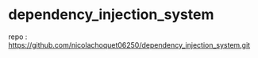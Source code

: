 # dependency_injection_system
repo : https://github.com/nicolachoquet06250/dependency_injection_system.git